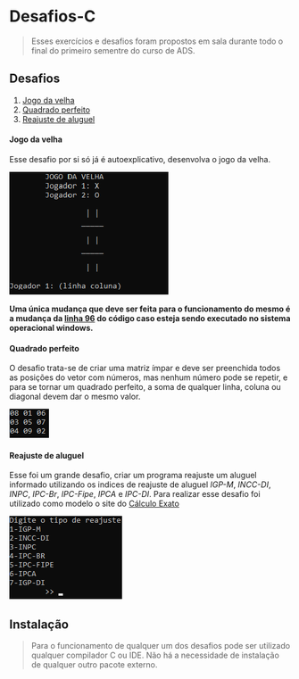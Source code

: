 # Desafios-C
> Esses exercícios e desafios foram propostos em sala durante todo o final do primeiro sementre do curso de ADS.

## Desafios
1. [Jogo da velha](#jogo-da-velha)
2. [Quadrado perfeito](#quadrado-perfeito)
3. [Reajuste de aluguel](#reajuste-de-aluguel)

#### Jogo da velha
Esse desafio por si só já é autoexplicativo, desenvolva o jogo da velha.

![jogo da velha](img/jogodavelha.jpg)

**Uma única mudança que deve ser feita para o funcionamento do mesmo é a mudança da [linha 96](Desafios/jogodavelha.c#L96) do código caso esteja sendo executado no sistema operacional windows.**

#### Quadrado perfeito
O desafio trata-se de criar uma matriz ímpar e deve ser preenchida todos as posições do vetor com números, mas nenhum número pode se repetir, e para se tornar um quadrado perfeito, a soma de qualquer linha, coluna ou diagonal devem dar o mesmo valor.

![quadrado perfeito](img/quadradoperfeito.jpg)

#### Reajuste de aluguel
Esse foi um grande desafio, criar um programa reajuste um aluguel informado utilizando os indices de reajuste de aluguel *IGP-M*, *INCC-DI*, *INPC*, *IPC-Br*, *IPC-Fipe*, *IPCA* e *IPC-DI*. Para realizar esse desafio foi utilizado como modelo o site do [Cálculo Exato](https://calculoexato.com.br/parprima.aspx?codMenu=AlugReajuste)

![reajuste de aluguel](img/reajustedealuguel.jpg)

## Instalação
> Para o funcionamento de qualquer um dos desafios pode ser utilizado qualquer compilador C ou IDE. Não há a necessidade de instalação de qualquer outro pacote externo.
